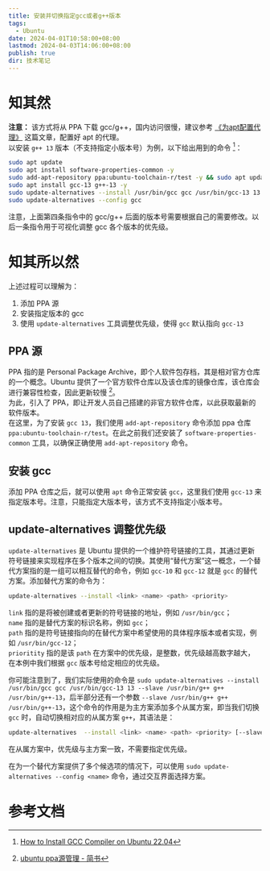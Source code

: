```yaml
---
title: 安装并切换指定gcc或者g++版本
tags:
  - Ubuntu
date: 2024-04-01T10:58:00+08:00
lastmod: 2024-04-03T14:06:00+08:00
publish: true
dir: 技术笔记
---
```


# 知其然

**注意：** 该方式将从 PPA 下载 gcc/g++，国内访问很慢，建议参考 [《为apt配置代理》](./%E4%B8%BAapt%E9%85%8D%E7%BD%AE%E4%BB%A3%E7%90%86.md) 这篇文章，配置好 apt 的代理。  
以安装 `g++ 13` 版本（不支持指定小版本号）为例，以下给出用到的命令 [^1]：

``` bash
sudo apt update
sudo apt install software-properties-common -y
sudo add-apt-repository ppa:ubuntu-toolchain-r/test -y && sudo apt update
sudo apt install gcc-13 g++-13 -y
sudo update-alternatives --install /usr/bin/gcc gcc /usr/bin/gcc-13 13 --slave /usr/bin/g++ g++ /usr/bin/g++-13
sudo update-alternatives --config gcc
```

注意，上面第四条指令中的 gcc/g++ 后面的版本号需要根据自己的需要修改。以后一条指令用于可视化调整 gcc 各个版本的优先级。

# 知其所以然

上述过程可以理解为：

1. 添加 PPA 源
2. 安装指定版本的 gcc
3. 使用 `update-alternatives` 工具调整优先级，使得 `gcc` 默认指向 `gcc-13`

## PPA 源

PPA 指的是 Personal Package Archive，即个人软件包存档，其是相对官方仓库的一个概念。Ubuntu 提供了一个官方软件仓库以及该仓库的镜像仓库，该仓库会进行兼容性检查，因此更新较慢 [^2]。  
为此，引入了 PPA，即让开发人员自己搭建的非官方软件仓库，以此获取最新的软件版本。  
在这里，为了安装 `gcc 13`，我们使用 `add-apt-repository` 命令添加 ppa 仓库 `ppa:ubuntu-toolchain-r/test`。在此之前我们还安装了 `software-properties-common` 工具，以确保正确使用 `add-apt-repository` 命令。

## 安装 gcc

添加 PPA 仓库之后，就可以使用 `apt` 命令正常安装 `gcc`，这里我们使用 `gcc-13` 来指定版本号。注意，只能指定大版本号，该方式不支持指定小版本号。

## update-alternatives 调整优先级

`update-alternatives` 是 Ubuntu 提供的一个维护符号链接的工具，其通过更新符号链接来实现程序在多个版本之间的切换。其使用“替代方案”这一概念，一个替代方案指的是一组可以相互替代的命令，例如 `gcc-10` 和 `gcc-12` 就是 `gcc` 的替代方案。添加替代方案的命令为：

``` bash
update-alternatives --install <link> <name> <path> <priority>
```

`link` 指的是将被创建或者更新的符号链接的地址，例如 `/usr/bin/gcc`；  
`name` 指的是替代方案的标识名称，例如 `gcc`；  
`path` 指的是符号链接指向的在替代方案中希望使用的具体程序版本或者实现，例如 `/usr/bin/gcc-12`；  
`prioritity` 指的是该 `path` 在方案中的优先级，是整数，优先级越高数字越大，在本例中我们根据 `gcc` 版本号给定相应的优先级。

你可能注意到了，我们实际使用的命令是 `sudo update-alternatives --install /usr/bin/gcc gcc /usr/bin/gcc-13 13 --slave /usr/bin/g++ g++ /usr/bin/g++-13`，后半部分还有一个参数 `--slave /usr/bin/g++ g++ /usr/bin/g++-13`，这个命令的作用是为主方案添加多个从属方案，即当我们切换 `gcc` 时，自动切换相对应的从属方案 `g++`，其语法是：

``` bash
update-alternatives  --install <link> <name> <path> <priority> [--slave <link> <name> <path>] ...
```

在从属方案中，优先级与主方案一致，不需要指定优先级。

在为一个替代方案提供了多个候选项的情况下，可以使用 `sudo update-alternatives --config <name>` 命令，通过交互界面选择方案。

# 参考文档

[^1]: [How to Install GCC Compiler on Ubuntu 22.04](https://www.dedicatedcore.com/blog/install-gcc-compiler-ubuntu/)
[^2]: [ubuntu ppa源管理 - 简书](https://www.jianshu.com/p/6aa5575e8a34)